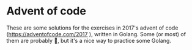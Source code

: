 # Advent of code

These are some solutions for the exercises in
2017's advent of code (https://adventofcode.com/2017 ), written in Golang. Some
(or most) of them are probably :poop:, but it's a nice way to practice some Golang.
